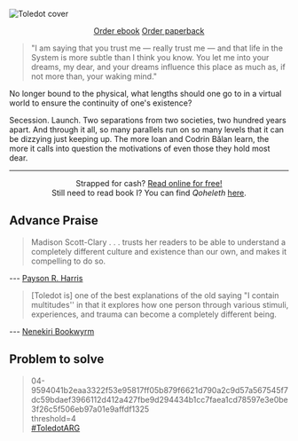![Toledot cover](/cover.png)

<p style="text-indent: 0; text-align: center">
<script src="https://gumroad.com/js/gumroad.js"></script>
<a class="gumroad-button" href="https://makyo.gumroad.com/l/VwxSLo">Order ebook</a> <a class="gumroad-button" href="https://makyo-ink.square.site/product/post-self-2-toledot/11">Order paperback</a>
</p>

> "I am saying that you trust me — really trust me — and that life in the System is more subtle than I think you know. You let me into your dreams, my dear, and your dreams influence this place as much as, if not more than, your waking mind."

No longer bound to the physical, what lengths should one go to in a virtual world to ensure the continuity of one's existence?

Secession. Launch. Two separations from two societies, two hundred years apart. And through it all, so many parallels run on so many levels that it can be dizzying just keeping up. The more Ioan and Codrin Bălan learn, the more it calls into question the motivations of even those they hold most dear.

-----

<p style="text-indent: 0; text-align: center">Strapped for cash? <a href="/read">Read online for free!</a><br>Still need to read book I? You can find <em>Qoheleth</em> <a href="https://qoheleth.makyo.ink">here</a>.</p>


## Advance Praise

> Madison Scott-Clary . . . trusts her readers to be able to understand a completely different culture and existence than our own, and makes it compelling to do so.

--- [Payson R. Harris](https://www.goodreads.com/review/show/4376557723)

> \[Toledot is\] one of the best explanations of the old saying "I contain multitudes'' in that it explores how one person through various stimuli, experiences, and trauma can become a completely different being.

--- [Nenekiri Bookwyrm](https://www.goodreads.com/review/show/4389421663)

## Problem to solve

> 04-9594041b2eaa3322f53e95817ff05b879f6621d790a2c9d57a567545f7dc59bdaef3966112d412a427fbe9d294434b1cc7faea1cd78597e3e0be3f26c5f506eb97a01e9affdf1325  
> threshold=4  
> [#ToledotARG](https://twitter.com/search?q=%23ToledotARG&src=typed_query&f=top)
